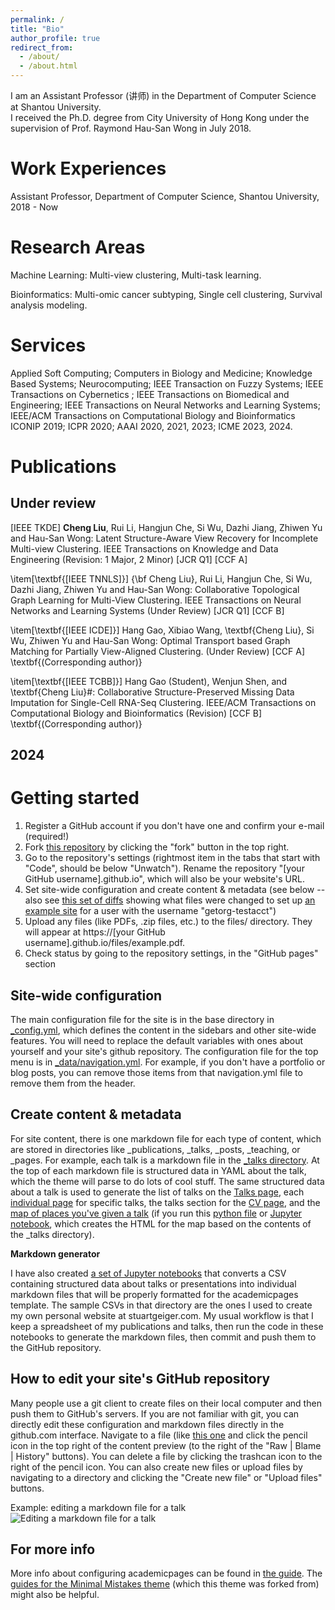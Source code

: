 ```yaml
---
permalink: /
title: "Bio"
author_profile: true
redirect_from: 
  - /about/
  - /about.html
---
```



I am an Assistant Professor (讲师) in the Department of Computer Science at Shantou University.  
I received the Ph.D. degree from City University of Hong Kong under the supervision of Prof. Raymond  Hau-San Wong in July 2018.


Work Experiences
======
Assistant Professor, Department of Computer Science,  Shantou University, 2018 - Now
    
Research Areas
======
Machine Learning: Multi-view clustering, Multi-task learning.

Bioinformatics: Multi-omic cancer subtyping, Single cell clustering, Survival analysis modeling.

Services
======
Applied Soft Computing; Computers in Biology and Medicine; Knowledge Based Systems; Neurocomputing; IEEE Transaction on Fuzzy Systems; IEEE Transactions on Cybernetics ; IEEE Transactions on Biomedical and Engineering; IEEE Transactions on Neural Networks and Learning Systems; IEEE/ACM Transactions on Computational Biology and Bioinformatics ICONIP 2019; ICPR 2020; AAAI 2020, 2021, 2023; ICME 2023, 2024.

Publications
======

Under review
------
[IEEE TKDE] **Cheng Liu**, Rui Li, Hangjun Che, Si Wu, Dazhi Jiang, Zhiwen Yu and Hau-San Wong: Latent Structure-Aware View Recovery for Incomplete Multi-view Clustering. IEEE Transactions on Knowledge and Data Engineering (Revision: 1 Major, 2 Minor)  [JCR Q1] [CCF A]

\item[\textbf{[IEEE TNNLS]}]  {\bf Cheng Liu}, Rui Li, Hangjun Che, Si Wu, Dazhi Jiang, Zhiwen Yu and Hau-San Wong: Collaborative Topological Graph Learning for Multi-View  Clustering. IEEE Transactions on Neural Networks and Learning Systems (Under Review)  [JCR Q1] [CCF B]

\item[\textbf{[IEEE ICDE]}]  Hang Gao, Xibiao Wang, \textbf{Cheng Liu}, Si Wu, Zhiwen Yu and Hau-San Wong: Optimal Transport based Graph Matching for Partially View-Aligned Clustering. (Under Review) [CCF A] \textbf{(Corresponding author)} 


\item[\textbf{[IEEE TCBB]}] Hang Gao (Student), Wenjun Shen, and \textbf{Cheng Liu}\#: Collaborative Structure-Preserved Missing Data Imputation for Single-Cell RNA-Seq Clustering. IEEE/ACM Transactions on Computational Biology and Bioinformatics (Revision) [CCF B] \textbf{(Corresponding author)} 


2024
------

Getting started
======
1. Register a GitHub account if you don't have one and confirm your e-mail (required!)
1. Fork [this repository](https://github.com/academicpages/academicpages.github.io) by clicking the "fork" button in the top right. 
1. Go to the repository's settings (rightmost item in the tabs that start with "Code", should be below "Unwatch"). Rename the repository "[your GitHub username].github.io", which will also be your website's URL.
1. Set site-wide configuration and create content & metadata (see below -- also see [this set of diffs](http://archive.is/3TPas) showing what files were changed to set up [an example site](https://getorg-testacct.github.io) for a user with the username "getorg-testacct")
1. Upload any files (like PDFs, .zip files, etc.) to the files/ directory. They will appear at https://[your GitHub username].github.io/files/example.pdf.  
1. Check status by going to the repository settings, in the "GitHub pages" section

Site-wide configuration
------
The main configuration file for the site is in the base directory in [_config.yml](https://github.com/academicpages/academicpages.github.io/blob/master/_config.yml), which defines the content in the sidebars and other site-wide features. You will need to replace the default variables with ones about yourself and your site's github repository. The configuration file for the top menu is in [_data/navigation.yml](https://github.com/academicpages/academicpages.github.io/blob/master/_data/navigation.yml). For example, if you don't have a portfolio or blog posts, you can remove those items from that navigation.yml file to remove them from the header. 

Create content & metadata
------
For site content, there is one markdown file for each type of content, which are stored in directories like _publications, _talks, _posts, _teaching, or _pages. For example, each talk is a markdown file in the [_talks directory](https://github.com/academicpages/academicpages.github.io/tree/master/_talks). At the top of each markdown file is structured data in YAML about the talk, which the theme will parse to do lots of cool stuff. The same structured data about a talk is used to generate the list of talks on the [Talks page](https://academicpages.github.io/talks), each [individual page](https://academicpages.github.io/talks/2012-03-01-talk-1) for specific talks, the talks section for the [CV page](https://academicpages.github.io/cv), and the [map of places you've given a talk](https://academicpages.github.io/talkmap.html) (if you run this [python file](https://github.com/academicpages/academicpages.github.io/blob/master/talkmap.py) or [Jupyter notebook](https://github.com/academicpages/academicpages.github.io/blob/master/talkmap.ipynb), which creates the HTML for the map based on the contents of the _talks directory).

**Markdown generator**

I have also created [a set of Jupyter notebooks](https://github.com/academicpages/academicpages.github.io/tree/master/markdown_generator
) that converts a CSV containing structured data about talks or presentations into individual markdown files that will be properly formatted for the academicpages template. The sample CSVs in that directory are the ones I used to create my own personal website at stuartgeiger.com. My usual workflow is that I keep a spreadsheet of my publications and talks, then run the code in these notebooks to generate the markdown files, then commit and push them to the GitHub repository.

How to edit your site's GitHub repository
------
Many people use a git client to create files on their local computer and then push them to GitHub's servers. If you are not familiar with git, you can directly edit these configuration and markdown files directly in the github.com interface. Navigate to a file (like [this one](https://github.com/academicpages/academicpages.github.io/blob/master/_talks/2012-03-01-talk-1.md) and click the pencil icon in the top right of the content preview (to the right of the "Raw | Blame | History" buttons). You can delete a file by clicking the trashcan icon to the right of the pencil icon. You can also create new files or upload files by navigating to a directory and clicking the "Create new file" or "Upload files" buttons. 

Example: editing a markdown file for a talk
![Editing a markdown file for a talk](/images/editing-talk.png)

For more info
------
More info about configuring academicpages can be found in [the guide](https://academicpages.github.io/markdown/). The [guides for the Minimal Mistakes theme](https://mmistakes.github.io/minimal-mistakes/docs/configuration/) (which this theme was forked from) might also be helpful.

